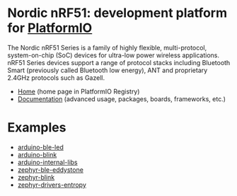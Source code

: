 
# Nordic nRF51: development platform for [PlatformIO](https://platformio.org)

The Nordic nRF51 Series is a family of highly flexible, multi-protocol, system-on-chip (SoC) devices for ultra-low power wireless applications. nRF51 Series devices support a range of protocol stacks including Bluetooth Smart (previously called Bluetooth low energy), ANT and proprietary 2.4GHz protocols such as Gazell.

* [Home](https://platformio.org/platforms/nordicnrf51) (home page in PlatformIO Registry)
* [Documentation](https://docs.platformio.org/page/platforms/nordicnrf51.html) (advanced usage, packages, boards, frameworks, etc.)

# Examples

* [arduino-ble-led](https://github.com/platformio/platform-nordicnrf51/tree/master/examples/arduino-ble-led)
* [arduino-blink](https://github.com/platformio/platform-nordicnrf51/tree/master/examples/arduino-blink)
* [arduino-internal-libs](https://github.com/platformio/platform-nordicnrf51/tree/master/examples/arduino-internal-libs)
* [zephyr-ble-eddystone](https://github.com/platformio/platform-nordicnrf51/tree/master/examples/zephyr-ble-eddystone)
* [zephyr-blink](https://github.com/platformio/platform-nordicnrf51/tree/master/examples/zephyr-blink)
* [zephyr-drivers-entropy](https://github.com/platformio/platform-nordicnrf51/tree/master/examples/zephyr-drivers-entropy)
